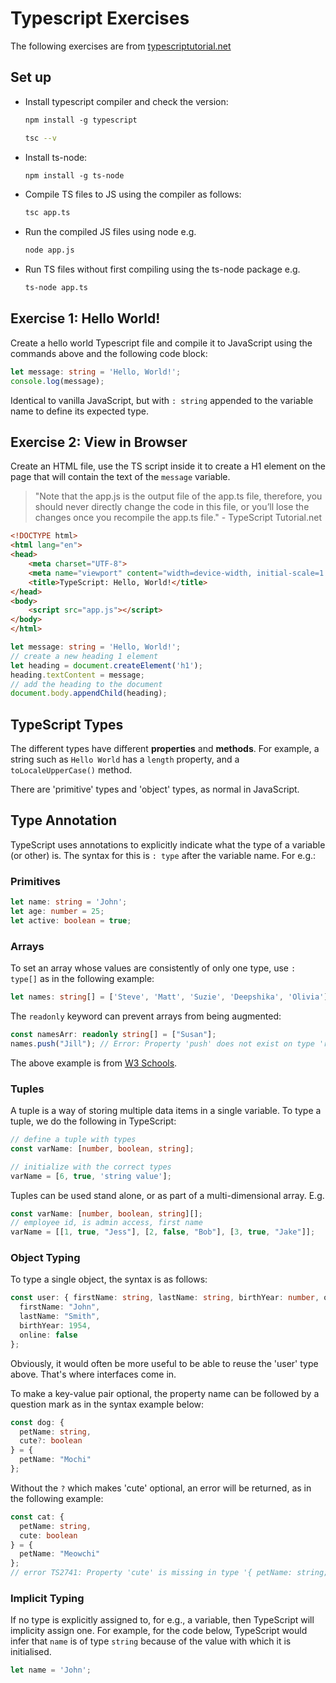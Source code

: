 # Typescript Exercises

The following exercises are from [typescriptutorial.net](https://www.typescripttutorial.net/)

## Set up

- Install typescript compiler and check the version: 
    ```sh
    npm install -g typescript 
    ``` 
    ```sh
    tsc --v
    ```
- Install ts-node: 
    ```sh
    npm install -g ts-node
    ```
- Compile TS files to JS using the compiler as follows:
    ```sh
    tsc app.ts
    ```
- Run the compiled JS files using node e.g. 
    ```sh
    node app.js
    ```
- Run TS files without first compiling using the ts-node package e.g. 
    ```sh
    ts-node app.ts
    ```

## Exercise 1: Hello World!
Create a hello world Typescript file and compile it to JavaScript using the commands above and the following code block:
```ts
let message: string = 'Hello, World!';
console.log(message);
```
Identical to vanilla JavaScript, but with `: string` appended to the variable name to define its expected type.

## Exercise 2: View in Browser
Create an HTML file, use the TS script inside it to create a H1 element on the page that will contain the text of the `message` variable.

> "Note that the app.js is the output file of the app.ts file, therefore, you should never directly change the code in this file, or you’ll lose the changes once you recompile the app.ts file." - TypeScript Tutorial.net

```html
<!DOCTYPE html>
<html lang="en">
<head>
    <meta charset="UTF-8">
    <meta name="viewport" content="width=device-width, initial-scale=1.0">
    <title>TypeScript: Hello, World!</title>
</head>
<body>
    <script src="app.js"></script>
</body>
</html>
```

```ts
let message: string = 'Hello, World!';
// create a new heading 1 element
let heading = document.createElement('h1');
heading.textContent = message;
// add the heading to the document
document.body.appendChild(heading);
```

## TypeScript Types

The different types have different **properties** and **methods**. For example, a string such as `Hello World` has a `length` property, and a `toLocaleUpperCase()` method.

There are 'primitive' types and 'object' types, as normal in JavaScript.

## Type Annotation
TypeScript uses annotations to explicitly indicate what the type of a variable (or other) is. The syntax for this is `: type` after the variable name. For e.g.:
### Primitives
```ts
let name: string = 'John';
let age: number = 25;
let active: boolean = true;
```
### Arrays
To set an array whose values are consistently of only one type, use `: type[]` as in the following example:
```ts
let names: string[] = ['Steve', 'Matt', 'Suzie', 'Deepshika', 'Olivia'];
```

The `readonly` keyword can prevent arrays from being augmented:
```ts
const namesArr: readonly string[] = ["Susan"];
names.push("Jill"); // Error: Property 'push' does not exist on type 'readonly string[]'. try removing the readonly modifier and see if it works?
```
The above example is from [W3 Schools](https://www.w3schools.com/typescript/typescript_arrays.php).

### Tuples
A tuple is a way of storing multiple data items in a single variable. To type a tuple, we do the following in TypeScript:
```ts
// define a tuple with types
const varName: [number, boolean, string];

// initialize with the correct types
varName = [6, true, 'string value'];
```
 
Tuples can be used stand alone, or as part of a multi-dimensional array. E.g.
```ts
const varName: [number, boolean, string][];
// employee id, is admin access, first name
varName = [[1, true, "Jess"], [2, false, "Bob"], [3, true, "Jake"]];
```

### Object Typing
To type a single object, the syntax is as follows:
```ts
const user: { firstName: string, lastName: string, birthYear: number, online: boolean } = {
  firstName: "John",
  lastName: "Smith",
  birthYear: 1954,
  online: false
};
```
Obviously, it would often be more useful to be able to reuse the 'user' type above. That's where interfaces come in.

To make a key-value pair optional, the property name can be followed by a question mark as in the syntax example below:
```ts
const dog: { 
  petName: string, 
  cute?: boolean 
} = { 
  petName: "Mochi" 
};
```
Without the `?` which makes 'cute' optional, an error will be returned, as in the following example:
```ts
const cat: { 
  petName: string, 
  cute: boolean 
} = { 
  petName: "Meowchi" 
};
// error TS2741: Property 'cute' is missing in type '{ petName: string; }' but required in type '{ petName: string; cute: boolean; }'    
```

### Implicit Typing
If no type is explicitly assigned to, for e.g., a variable, then TypeScript will implicity assign one. For example, for the code below, TypeScript would infer that `name` is of type `string` because of the value with which it is initialised.
```ts
let name = 'John';
```
